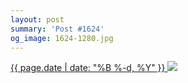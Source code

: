 ```yaml
---
layout: post
summary: 'Post #1624'
og_image: 1624-1280.jpg
---
```


<p>
 <time>
  <a href="/1624">
   {{ page.date | date: "%B %-d, %Y" }}
  </a>
 </time>
 <a href="/1624">
  <img sizes="(min-width: 700px) 50vw, calc(100vw - 2rem)" src="{{ site.assets_url }}/1624-640.jpg" srcset="{{ site.assets_url }}/1624-320.jpg 320w, {{ site.assets_url }}/1624-640.jpg 640w, {{ site.assets_url }}/1624-960.jpg 960w, {{ site.assets_url }}/1624-1280.jpg 1280w"/>
 </a>
</p>

